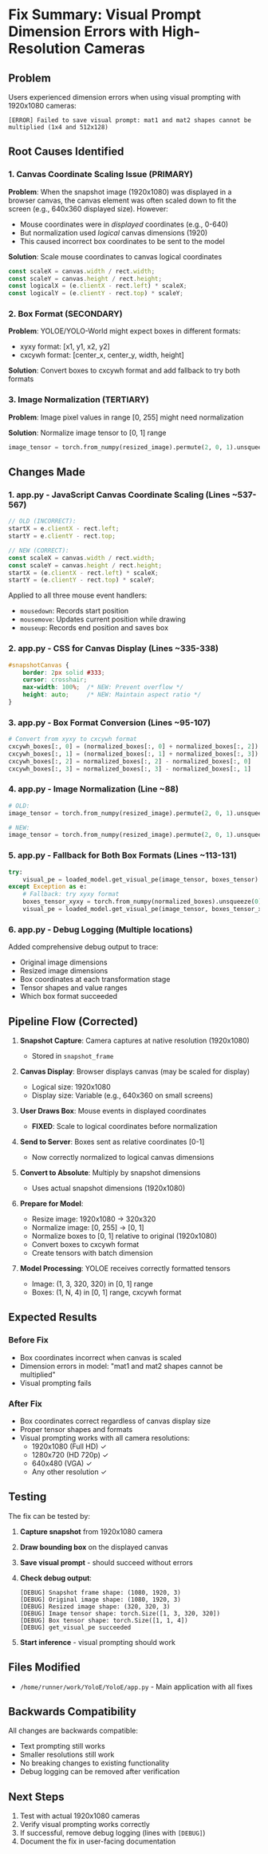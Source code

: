 # Fix Summary: Visual Prompt Dimension Errors with High-Resolution Cameras

## Problem
Users experienced dimension errors when using visual prompting with 1920x1080 cameras:
```
[ERROR] Failed to save visual prompt: mat1 and mat2 shapes cannot be multiplied (1x4 and 512x128)
```

## Root Causes Identified

### 1. Canvas Coordinate Scaling Issue (PRIMARY)
**Problem**: When the snapshot image (1920x1080) was displayed in a browser canvas, the canvas element was often scaled down to fit the screen (e.g., 640x360 displayed size). However:
- Mouse coordinates were in *displayed* coordinates (e.g., 0-640)
- But normalization used *logical* canvas dimensions (1920)
- This caused incorrect box coordinates to be sent to the model

**Solution**: Scale mouse coordinates to canvas logical coordinates
```javascript
const scaleX = canvas.width / rect.width;
const scaleY = canvas.height / rect.height;
const logicalX = (e.clientX - rect.left) * scaleX;
const logicalY = (e.clientY - rect.top) * scaleY;
```

### 2. Box Format (SECONDARY)
**Problem**: YOLOE/YOLO-World might expect boxes in different formats:
- xyxy format: [x1, y1, x2, y2]
- cxcywh format: [center_x, center_y, width, height]

**Solution**: Convert boxes to cxcywh format and add fallback to try both formats

### 3. Image Normalization (TERTIARY)
**Problem**: Image pixel values in range [0, 255] might need normalization

**Solution**: Normalize image tensor to [0, 1] range
```python
image_tensor = torch.from_numpy(resized_image).permute(2, 0, 1).unsqueeze(0).float() / 255.0
```

## Changes Made

### 1. app.py - JavaScript Canvas Coordinate Scaling (Lines ~537-567)
```javascript
// OLD (INCORRECT):
startX = e.clientX - rect.left;
startY = e.clientY - rect.top;

// NEW (CORRECT):
const scaleX = canvas.width / rect.width;
const scaleY = canvas.height / rect.height;
startX = (e.clientX - rect.left) * scaleX;
startY = (e.clientY - rect.top) * scaleY;
```

Applied to all three mouse event handlers:
- `mousedown`: Records start position
- `mousemove`: Updates current position while drawing
- `mouseup`: Records end position and saves box

### 2. app.py - CSS for Canvas Display (Lines ~335-338)
```css
#snapshotCanvas {
    border: 2px solid #333;
    cursor: crosshair;
    max-width: 100%;  /* NEW: Prevent overflow */
    height: auto;     /* NEW: Maintain aspect ratio */
}
```

### 3. app.py - Box Format Conversion (Lines ~95-107)
```python
# Convert from xyxy to cxcywh format
cxcywh_boxes[:, 0] = (normalized_boxes[:, 0] + normalized_boxes[:, 2]) / 2  # center_x
cxcywh_boxes[:, 1] = (normalized_boxes[:, 1] + normalized_boxes[:, 3]) / 2  # center_y
cxcywh_boxes[:, 2] = normalized_boxes[:, 2] - normalized_boxes[:, 0]        # width
cxcywh_boxes[:, 3] = normalized_boxes[:, 3] - normalized_boxes[:, 1]        # height
```

### 4. app.py - Image Normalization (Line ~88)
```python
# OLD:
image_tensor = torch.from_numpy(resized_image).permute(2, 0, 1).unsqueeze(0).float()

# NEW:
image_tensor = torch.from_numpy(resized_image).permute(2, 0, 1).unsqueeze(0).float() / 255.0
```

### 5. app.py - Fallback for Both Box Formats (Lines ~113-131)
```python
try:
    visual_pe = loaded_model.get_visual_pe(image_tensor, boxes_tensor)  # Try cxcywh
except Exception as e:
    # Fallback: try xyxy format
    boxes_tensor_xyxy = torch.from_numpy(normalized_boxes).unsqueeze(0).float()
    visual_pe = loaded_model.get_visual_pe(image_tensor, boxes_tensor_xyxy)
```

### 6. app.py - Debug Logging (Multiple locations)
Added comprehensive debug output to trace:
- Original image dimensions
- Resized image dimensions
- Box coordinates at each transformation stage
- Tensor shapes and value ranges
- Which box format succeeded

## Pipeline Flow (Corrected)

1. **Snapshot Capture**: Camera captures at native resolution (1920x1080)
   - Stored in `snapshot_frame`

2. **Canvas Display**: Browser displays canvas (may be scaled for display)
   - Logical size: 1920x1080
   - Display size: Variable (e.g., 640x360 on small screens)

3. **User Draws Box**: Mouse events in displayed coordinates
   - **FIXED**: Scale to logical coordinates before normalization

4. **Send to Server**: Boxes sent as relative coordinates [0-1]
   - Now correctly normalized to logical canvas dimensions

5. **Convert to Absolute**: Multiply by snapshot dimensions
   - Uses actual snapshot dimensions (1920x1080)

6. **Prepare for Model**:
   - Resize image: 1920x1080 → 320x320
   - Normalize image: [0, 255] → [0, 1]
   - Normalize boxes to [0, 1] relative to original (1920x1080)
   - Convert boxes to cxcywh format
   - Create tensors with batch dimension

7. **Model Processing**: YOLOE receives correctly formatted tensors
   - Image: (1, 3, 320, 320) in [0, 1] range
   - Boxes: (1, N, 4) in [0, 1] range, cxcywh format

## Expected Results

### Before Fix
- Box coordinates incorrect when canvas is scaled
- Dimension errors in model: "mat1 and mat2 shapes cannot be multiplied"
- Visual prompting fails

### After Fix
- Box coordinates correct regardless of canvas display size
- Proper tensor shapes and formats
- Visual prompting works with all camera resolutions:
  - 1920x1080 (Full HD) ✓
  - 1280x720 (HD 720p) ✓
  - 640x480 (VGA) ✓
  - Any other resolution ✓

## Testing

The fix can be tested by:

1. **Capture snapshot** from 1920x1080 camera
2. **Draw bounding box** on the displayed canvas
3. **Save visual prompt** - should succeed without errors
4. **Check debug output**:
   ```
   [DEBUG] Snapshot frame shape: (1080, 1920, 3)
   [DEBUG] Original image shape: (1080, 1920, 3)
   [DEBUG] Resized image shape: (320, 320, 3)
   [DEBUG] Image tensor shape: torch.Size([1, 3, 320, 320])
   [DEBUG] Box tensor shape: torch.Size([1, 1, 4])
   [DEBUG] get_visual_pe succeeded
   ```

5. **Start inference** - visual prompting should work

## Files Modified

- `/home/runner/work/YoloE/YoloE/app.py` - Main application with all fixes

## Backwards Compatibility

All changes are backwards compatible:
- Text prompting still works
- Smaller resolutions still work
- No breaking changes to existing functionality
- Debug logging can be removed after verification

## Next Steps

1. Test with actual 1920x1080 cameras
2. Verify visual prompting works correctly
3. If successful, remove debug logging (lines with `[DEBUG]`)
4. Document the fix in user-facing documentation
